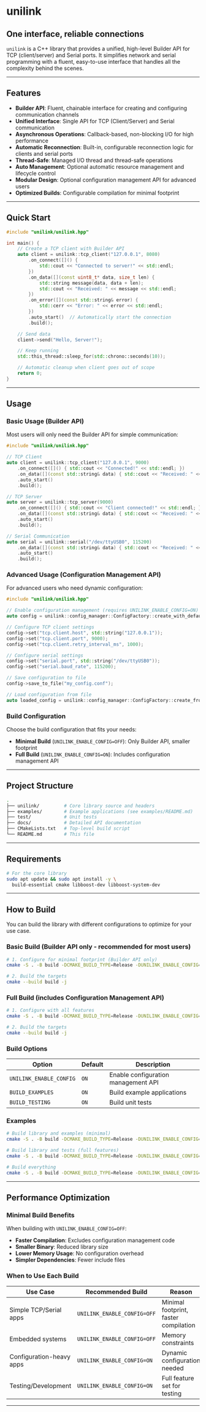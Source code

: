 # unilink

## One interface, reliable connections

`unilink` is a C++ library that provides a unified, high-level Builder API for TCP (client/server) and Serial ports. It simplifies network and serial programming with a fluent, easy-to-use interface that handles all the complexity behind the scenes.

---

## Features

- **Builder API**: Fluent, chainable interface for creating and configuring communication channels
- **Unified Interface**: Single API for TCP (Client/Server) and Serial communication
- **Asynchronous Operations**: Callback-based, non-blocking I/O for high performance
- **Automatic Reconnection**: Built-in, configurable reconnection logic for clients and serial ports
- **Thread-Safe**: Managed I/O thread and thread-safe operations
- **Auto Management**: Optional automatic resource management and lifecycle control
- **Modular Design**: Optional configuration management API for advanced users
- **Optimized Builds**: Configurable compilation for minimal footprint

---

## Quick Start

```cpp
#include "unilink/unilink.hpp"

int main() {
    // Create a TCP client with Builder API
    auto client = unilink::tcp_client("127.0.0.1", 8080)
        .on_connect([]() {
            std::cout << "Connected to server!" << std::endl;
        })
        .on_data([](const uint8_t* data, size_t len) {
            std::string message(data, data + len);
            std::cout << "Received: " << message << std::endl;
        })
        .on_error([](const std::string& error) {
            std::cerr << "Error: " << error << std::endl;
        })
        .auto_start()  // Automatically start the connection
        .build();

    // Send data
    client->send("Hello, Server!");

    // Keep running
    std::this_thread::sleep_for(std::chrono::seconds(10));

    // Automatic cleanup when client goes out of scope
    return 0;
}
```

---

## Usage

### Basic Usage (Builder API)

Most users will only need the Builder API for simple communication:

```cpp
#include "unilink/unilink.hpp"

// TCP Client
auto client = unilink::tcp_client("127.0.0.1", 9000)
    .on_connect([]() { std::cout << "Connected!" << std::endl; })
    .on_data([](const std::string& data) { std::cout << "Received: " << data << std::endl; })
    .auto_start()
    .build();

// TCP Server
auto server = unilink::tcp_server(9000)
    .on_connect([]() { std::cout << "Client connected!" << std::endl; })
    .on_data([](const std::string& data) { std::cout << "Received: " << data << std::endl; })
    .auto_start()
    .build();

// Serial Communication
auto serial = unilink::serial("/dev/ttyUSB0", 115200)
    .on_data([](const std::string& data) { std::cout << "Received: " << data << std::endl; })
    .auto_start()
    .build();
```

### Advanced Usage (Configuration Management API)

For advanced users who need dynamic configuration:

```cpp
#include "unilink/unilink.hpp"

// Enable configuration management (requires UNILINK_ENABLE_CONFIG=ON)
auto config = unilink::config_manager::ConfigFactory::create_with_defaults();

// Configure TCP client settings
config->set("tcp.client.host", std::string("127.0.0.1"));
config->set("tcp.client.port", 9000);
config->set("tcp.client.retry_interval_ms", 1000);

// Configure serial settings
config->set("serial.port", std::string("/dev/ttyUSB0"));
config->set("serial.baud_rate", 115200);

// Save configuration to file
config->save_to_file("my_config.conf");

// Load configuration from file
auto loaded_config = unilink::config_manager::ConfigFactory::create_from_file("my_config.conf");
```

### Build Configuration

Choose the build configuration that fits your needs:

- **Minimal Build** (`UNILINK_ENABLE_CONFIG=OFF`): Only Builder API, smaller footprint
- **Full Build** (`UNILINK_ENABLE_CONFIG=ON`): Includes configuration management API

---

## Project Structure

```bash
.
├── unilink/         # Core library source and headers
├── examples/        # Example applications (see examples/README.md)
├── test/            # Unit tests
├── docs/            # Detailed API documentation
├── CMakeLists.txt   # Top-level build script
└── README.md        # This file
```

---

## Requirements

```bash
# For the core library
sudo apt update && sudo apt install -y \
  build-essential cmake libboost-dev libboost-system-dev
```

---

## How to Build

You can build the library with different configurations to optimize for your use case.

### Basic Build (Builder API only - recommended for most users)

```bash
# 1. Configure for minimal footprint (Builder API only)
cmake -S . -B build -DCMAKE_BUILD_TYPE=Release -DUNILINK_ENABLE_CONFIG=OFF

# 2. Build the targets
cmake --build build -j
```

### Full Build (includes Configuration Management API)

```bash
# 1. Configure with all features
cmake -S . -B build -DCMAKE_BUILD_TYPE=Release -DUNILINK_ENABLE_CONFIG=ON

# 2. Build the targets
cmake --build build -j
```

### Build Options

| Option | Default | Description |
|--------|---------|-------------|
| `UNILINK_ENABLE_CONFIG` | `ON` | Enable configuration management API |
| `BUILD_EXAMPLES` | `ON` | Build example applications |
| `BUILD_TESTING` | `ON` | Build unit tests |

### Examples

```bash
# Build library and examples (minimal)
cmake -S . -B build -DCMAKE_BUILD_TYPE=Release -DUNILINK_ENABLE_CONFIG=OFF -DBUILD_EXAMPLES=ON

# Build library and tests (full features)
cmake -S . -B build -DCMAKE_BUILD_TYPE=Release -DUNILINK_ENABLE_CONFIG=ON -DBUILD_TESTING=ON

# Build everything
cmake -S . -B build -DCMAKE_BUILD_TYPE=Release -DUNILINK_ENABLE_CONFIG=ON -DBUILD_EXAMPLES=ON -DBUILD_TESTING=ON
```

---

## Performance Optimization

### Minimal Build Benefits

When building with `UNILINK_ENABLE_CONFIG=OFF`:

- **Faster Compilation**: Excludes configuration management code
- **Smaller Binary**: Reduced library size
- **Lower Memory Usage**: No configuration overhead
- **Simpler Dependencies**: Fewer include files

### When to Use Each Build

| Use Case | Recommended Build | Reason |
|----------|------------------|---------|
| Simple TCP/Serial apps | `UNILINK_ENABLE_CONFIG=OFF` | Minimal footprint, faster compilation |
| Embedded systems | `UNILINK_ENABLE_CONFIG=OFF` | Memory constraints |
| Configuration-heavy apps | `UNILINK_ENABLE_CONFIG=ON` | Dynamic configuration needed |
| Testing/Development | `UNILINK_ENABLE_CONFIG=ON` | Full feature set for testing |

---
